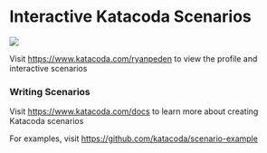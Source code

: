 # Interactive Katacoda Scenarios

[![](http://shields.katacoda.com/katacoda/ryanpeden/count.svg)](https://www.katacoda.com/ryanpeden "Get your profile on Katacoda.com")

Visit https://www.katacoda.com/ryanpeden to view the profile and interactive scenarios

### Writing Scenarios
Visit https://www.katacoda.com/docs to learn more about creating Katacoda scenarios

For examples, visit https://github.com/katacoda/scenario-example
